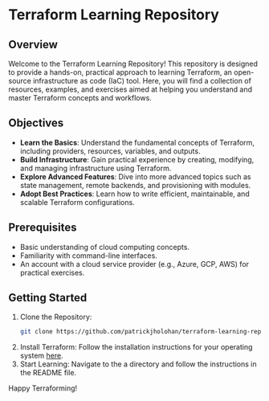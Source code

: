 # Terraform Learning Repository

## Overview
Welcome to the Terraform Learning Repository! This repository is designed to provide a hands-on, practical approach to learning Terraform, an open-source infrastructure as code (IaC) tool. Here, you will find a collection of resources, examples, and exercises aimed at helping you understand and master Terraform concepts and workflows.

## Objectives
- **Learn the Basics**: Understand the fundamental concepts of Terraform, including providers, resources, variables, and outputs.
- **Build Infrastructure**: Gain practical experience by creating, modifying, and managing infrastructure using Terraform.
- **Explore Advanced Features**: Dive into more advanced topics such as state management, remote backends, and provisioning with modules.
- **Adopt Best Practices**: Learn how to write efficient, maintainable, and scalable Terraform configurations.

## Prerequisites
- Basic understanding of cloud computing concepts.
- Familiarity with command-line interfaces.
- An account with a cloud service provider (e.g., Azure, GCP, AWS) for practical exercises.

## Getting Started
1. Clone the Repository: 
    ```sh
    git clone https://github.com/patrickjholohan/terraform-learning-repo.git
    ```
2. Install Terraform: Follow the installation instructions for your operating system [here](https://www.terraform.io/downloads.html).
3. Start Learning: Navigate to the a directory and follow the instructions in the README file.

Happy Terraforming!
